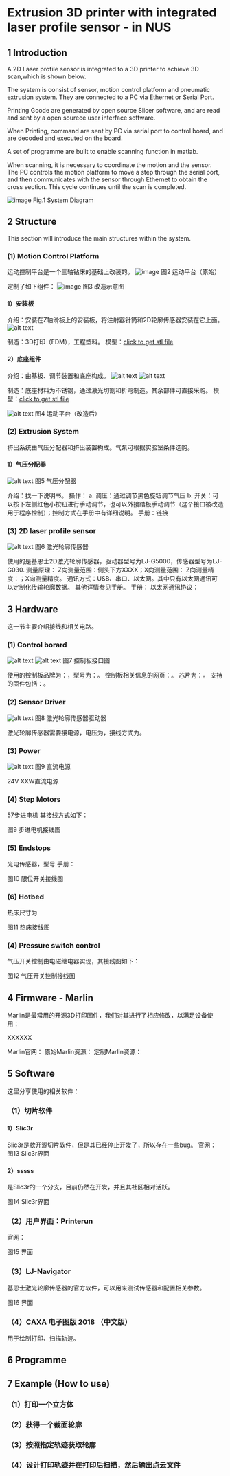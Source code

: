 # Extrusion 3D printer with integrated laser profile sensor - in NUS

## 1 Introduction

A 2D Laser profile sensor is integrated to a 3D printer to achieve 3D scan,which is shown below.

The system is consist of sensor, motion control platform and pneumatic extrusion system. They are connected to a PC via Ethernet or Serial Port.

Printing Gcode are generated by open source Slicer software, and are read and sent by a open sourece user interface software.

When Printing, command are sent by PC via serial port to control board, and are decoded and executed on the board.

A set of programme are built to enable scanning function in matlab.

When scanning, it is necessary to coordinate the motion and the sensor. The PC controls the motion platform to move a step through the serial port, and then communicates with the sensor through Ethernet to obtain the cross section. This cycle continues until the scan is completed. 

![image](images/Figure_01.jpg)
Fig.1 System Diagram

## 2 Structure

This section will introduce the main structures within the system.

### (1) Motion Control Platform
运动控制平台是一个三轴钻床的基础上改装的。
![image](images/Figure_02.png)
图2 运动平台（原始）

定制了如下组件：
![image](images/Figure_03.png)
图3 改造示意图

#### 1）安装板
介绍：安装在Z轴滑板上的安装板，将注射器针筒和2D轮廓传感器安装在它上面。
![alt text](image.png)

制造：3D打印（FDM），工程塑料。
模型：[click to get stl file](<3Dmodels/STL/安装板 - PlanB.STL>)
#### 2）底座组件
介绍：由基板、调节装置和底座构成。
![alt text](image-2.png)
![alt text](image-5.png)

制造：底座材料为不锈钢，通过激光切割和折弯制造。其余部件可直接采购。
模型：[click to get stl file](<3Dmodels/STL/安装板 - PlanB.STL>)

![alt text](96eef40f671b49c1fc0b6fbc2e41abf.jpg)
图4 运动平台（改造后）

### (2) Extrusion System
挤出系统由气压分配器和挤出装置构成。气泵可根据实验室条件选购。
#### 1）气压分配器
![alt text](cfa0d4b07e01fc85164b0fa47500455.jpg)
图5 气压分配器

介绍：找一下说明书。
操作：
    a. 调压：通过调节黑色旋钮调节气压
    b. 开关：可以按下左侧红色小按钮进行手动调节，也可以外接踏板手动调节（这个接口被改造用于程序控制）；控制方式在手册中有详细说明。
手册：链接

### (3) 2D laser profile sensor
![alt text](image-3.png)
图6 激光轮廓传感器

使用的是基恩士2D激光轮廓传感器，驱动器型号为LJ-G5000，传感器型号为LJ-G030.
测量原理：
Z向测量范围：侧头下方XXXX；X向测量范围：
Z向测量精度：；X向测量精度。
通讯方式：USB、串口、以太网。其中只有以太网通讯可以定制化传输轮廓数据。
其他详情参见手册。
手册：
以太网通讯协议：
## 3 Hardware
这一节主要介绍接线和相关电路。
### (1) Control borard
![alt text](image-6.png)
![alt text](image-7.png)
图7 控制板接口图

使用的控制板品牌为：，型号为：。
控制板相关信息的网页：。
芯片为：。
支持的固件包括：。

### (2) Sensor Driver
![alt text](af2d056b9da10000c500996b1526ec5.jpg)
图8 激光轮廓传感器驱动器

激光轮廓传感器需要接电源，电压为，接线方式为。

### (3) Power
![alt text](image-8.png)
图9 直流电源

24V XXW直流电源

### (4) Step Motors
57步进电机
其接线方式如下：

图9 步进电机接线图

### (5) Endstops
光电传感器，型号
手册：

图10 限位开关接线图

### (6) Hotbed
热床尺寸为

图11 热床接线图

### (4) Pressure switch control
气压开关控制由电磁继电器实现，其接线图如下：

图12 气压开关控制接线图

## 4 Firmware - Marlin
Marlin是最常用的开源3D打印固件，我们对其进行了相应修改，以满足设备使用：

XXXXXX

Marlin官网：
原始Marlin资源：
定制Marlin资源：

## 5 Software
这里分享使用的相关软件：

### （1）切片软件
#### 1）Slic3r
Slic3r是款开源切片软件，但是其已经停止开发了，所以存在一些bug。
官网：
图13 Slic3r界面
#### 2）sssss
是Slic3r的一个分支，目前仍然在开发，并且其社区相对活跃。

图14 Slic3r界面

### （2）用户界面：Printerun
官网：

图15 界面

### （3）LJ-Navigator
基恩士激光轮廓传感器的官方软件，可以用来测试传感器和配置相关参数。

图16 界面

### （4）CAXA 电子图版 2018 （中文版）
用于绘制打印、扫描轨迹。

## 6 Programme


## 7 Example (How to use)
### （1）打印一个立方体
### （2）获得一个截面轮廓
### （3）按照指定轨迹获取轮廓
### （4）设计打印轨迹并在打印后扫描，然后输出点云文件
